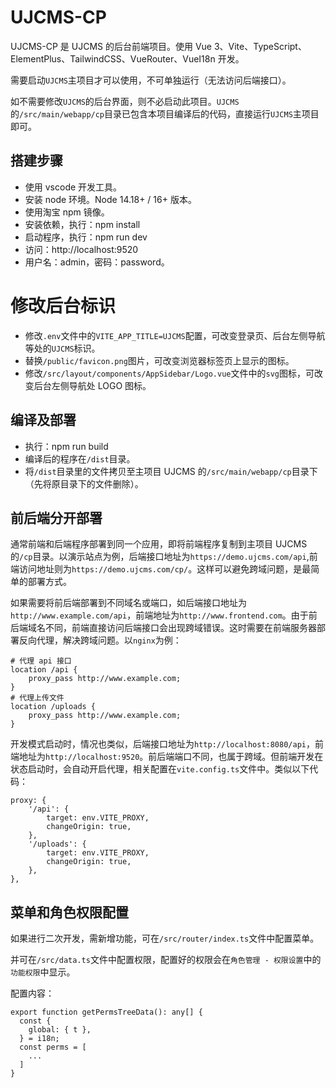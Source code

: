 # UJCMS-CP

UJCMS-CP 是 UJCMS 的后台前端项目。使用 Vue 3、Vite、TypeScript、ElementPlus、TailwindCSS、VueRouter、VueI18n 开发。

需要启动`UJCMS`主项目才可以使用，不可单独运行（无法访问后端接口）。

如不需要修改`UJCMS`的后台界面，则不必启动此项目。`UJCMS`的`/src/main/webapp/cp`目录已包含本项目编译后的代码，直接运行`UJCMS`主项目即可。

## 搭建步骤

- 使用 vscode 开发工具。
- 安装 node 环境。Node 14.18+ / 16+ 版本。
- 使用淘宝 npm 镜像。
- 安装依赖，执行：npm install
- 启动程序，执行：npm run dev
- 访问：http://localhost:9520
- 用户名：admin，密码：password。

# 修改后台标识

- 修改`.env`文件中的`VITE_APP_TITLE=UJCMS`配置，可改变登录页、后台左侧导航等处的`UJCMS`标识。
- 替换`/public/favicon.png`图片，可改变浏览器标签页上显示的图标。
- 修改`/src/layout/components/AppSidebar/Logo.vue`文件中的`svg`图标，可改变后台左侧导航处 LOGO 图标。

## 编译及部署

- 执行：npm run build
- 编译后的程序在`/dist`目录。
- 将`/dist`目录里的文件拷贝至主项目 UJCMS 的`/src/main/webapp/cp`目录下（先将原目录下的文件删除）。

## 前后端分开部署

通常前端和后端程序部署到同一个应用，即将前端程序复制到主项目 UJCMS 的`/cp`目录。以演示站点为例，后端接口地址为`https://demo.ujcms.com/api`,前端访问地址则为`https://demo.ujcms.com/cp/`。这样可以避免跨域问题，是最简单的部署方式。

如果需要将前后端部署到不同域名或端口，如后端接口地址为`http://www.example.com/api`，前端地址为`http://www.frontend.com`。由于前后端域名不同，前端直接访问后端接口会出现跨域错误。这时需要在前端服务器部署反向代理，解决跨域问题。以`nginx`为例：

```
# 代理 api 接口
location /api {
    proxy_pass http://www.example.com;
}
# 代理上传文件
location /uploads {
    proxy_pass http://www.example.com;
}
```

开发模式启动时，情况也类似，后端接口地址为`http://localhost:8080/api`，前端地址为`http://localhost:9520`。前后端端口不同，也属于跨域。但前端开发在状态启动时，会自动开启代理，相关配置在`vite.config.ts`文件中。类似以下代码：

```
proxy: {
    '/api': {
        target: env.VITE_PROXY,
        changeOrigin: true,
    },
    '/uploads': {
        target: env.VITE_PROXY,
        changeOrigin: true,
    },
},
```

## 菜单和角色权限配置

如果进行二次开发，需新增功能，可在`/src/router/index.ts`文件中配置菜单。

并可在`/src/data.ts`文件中配置权限，配置好的权限会在`角色管理 - 权限设置`中的`功能权限`中显示。

配置内容：

```
export function getPermsTreeData(): any[] {
  const {
    global: { t },
  } = i18n;
  const perms = [
    ...
  ]
}
```
